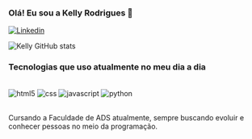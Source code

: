 
### Olá! Eu sou a Kelly Rodrigues 🤙

[![Linkedin](https://img.shields.io/badge/LinkedIn-0077B5?style=for-the-badge&logo=linkedin&logoColor=white)](https://linkedin.com/in/kelly-rodrigues-6014351a3)

![Kelly GitHub stats](https://github-readme-stats.vercel.app/api?username=devkellyrodgs&show_icons=true&theme=radical)

### Tecnologias que uso atualmente no meu dia a dia

<div style="display: inline_block"><br/>
   <img alignt="center" alt="html5" src="https://img.shields.io/badge/HTML5-E34F26?style=for-the-badge&logo=html5&logoColor=white" />
   <img alignt="center" alt="css" src="https://img.shields.io/badge/CSS-239120?&style=for-the-badge&logo=css3&logoColor=white" />
   <img alignt="center" alt="javascript" src="https://img.shields.io/badge/JavaScript-F7DF1E?style=for-the-badge&logo=javascript&logoColor=black" />
   <img alignt="center" alt="python" src="https://img.shields.io/badge/Python-3776AB?style=for-the-badge&logo=python&logoColor=white" />
   </div><br/>

Cursando a Faculdade de ADS atualmente, sempre buscando evoluir e conhecer pessoas no meio da programação.
